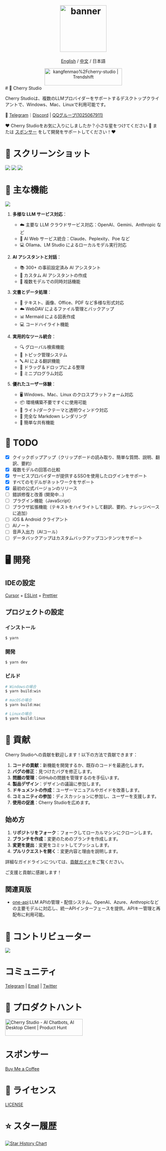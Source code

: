 <h1 align="center">
  <a href="https://github.com/kangfenmao/cherry-studio/releases">
    <img src="https://github.com/kangfenmao/cherry-studio/blob/main/build/icon.png?raw=true" width="150" height="150" alt="banner" />
  </a>
</h1>
<p align="center">
  <a href="https://github.com/kangfenmao/cherry-studio">English</a> / <a href="./README.zh.md">中文</a> / 日本語 <br>
</p>
<div align="center">
 <a href="https://trendshift.io/repositories/11772" target="_blank"><img src="https://trendshift.io/api/badge/repositories/11772" alt="kangfenmao%2Fcherry-studio | Trendshift" style="width: 250px; height: 55px;" width="250" height="55"/></a>
</div>
# 🍒 Cherry Studio

Cherry Studioは、複数のLLMプロバイダーをサポートするデスクトップクライアントで、Windows、Mac、Linuxで利用可能です。

👏 [Telegram](https://t.me/CherryStudioAI)｜[Discord](https://discord.gg/wez8HtpxqQ) | [QQグループ(1025067911)](https://qm.qq.com/q/RIBAO2pPKS)

❤️ Cherry Studioをお気に入りにしましたか？小さな星をつけてください 🌟 または [スポンサー](sponsor.md) をして開発をサポートしてください！❤️

# 🌠 スクリーンショット

![](https://github.com/user-attachments/assets/28585d83-4bf0-4714-b561-8c7bf57cc600)
![](https://github.com/user-attachments/assets/8576863a-f632-4776-bc12-657eeced9da3)
![](https://github.com/user-attachments/assets/790790d7-b462-48dd-bde1-91c1697a4648)

# 🌟 主な機能

![](https://github.com/user-attachments/assets/7b4f2f78-5cbe-4be8-9aec-f98d8405a505)

1. **多様な LLM サービス対応**：

   - ☁️ 主要な LLM クラウドサービス対応：OpenAI、Gemini、Anthropic など
   - 🔗 AI Web サービス統合：Claude、Peplexity、Poe など
   - 💻 Ollama、LM Studio によるローカルモデル実行対応

2. **AI アシスタントと対話**：

   - 📚 300+ の事前設定済み AI アシスタント
   - 🤖 カスタム AI アシスタントの作成
   - 💬 複数モデルでの同時対話機能

3. **文書とデータ処理**：

   - 📄 テキスト、画像、Office、PDF など多様な形式対応
   - ☁️ WebDAV によるファイル管理とバックアップ
   - 📊 Mermaid による図表作成
   - 💻 コードハイライト機能

4. **実用的なツール統合**：

   - 🔍 グローバル検索機能
   - 📝 トピック管理システム
   - 🔤 AI による翻訳機能
   - 🎯 ドラッグ＆ドロップによる整理
   - 🔌 ミニプログラム対応

5. **優れたユーザー体験**：
   - 🖥️ Windows、Mac、Linux のクロスプラットフォーム対応
   - 📦 環境構築不要ですぐに使用可能
   - 🎨 ライト/ダークテーマと透明ウィンドウ対応
   - 📝 完全な Markdown レンダリング
   - 🤲 簡単な共有機能

# 📝 TODO

- [x] クイックポップアップ（クリップボードの読み取り、簡単な質問、説明、翻訳、要約）
- [x] 複数モデルの回答の比較
- [x] サービスプロバイダーが提供するSSOを使用したログインをサポート
- [x] すべてのモデルがネットワークをサポート
- [x] 最初の公式バージョンのリリース
- [ ] 錯誤修復と改善 (開発中...)
- [ ] プラグイン機能（JavaScript）
- [ ] ブラウザ拡張機能（テキストをハイライトして翻訳、要約、ナレッジベースに追加）
- [ ] iOS & Android クライアント
- [ ] AIノート
- [ ] 音声入出力（AIコール）
- [ ] データバックアップはカスタムバックアップコンテンツをサポート

# 🖥️ 開発

## IDEの設定

[Cursor](https://www.cursor.com/) + [ESLint](https://marketplace.visualstudio.com/items?itemName=dbaeumer.vscode-eslint) + [Prettier](https://marketplace.visualstudio.com/items?itemName=esbenp.prettier-vscode)

## プロジェクトの設定

### インストール

```bash
$ yarn
```

### 開発

```bash
$ yarn dev
```

### ビルド

```bash
# Windowsの場合
$ yarn build:win

# macOSの場合
$ yarn build:mac

# Linuxの場合
$ yarn build:linux
```

# 🤝 貢献

Cherry Studioへの貢献を歓迎します！以下の方法で貢献できます：

1. **コードの貢献**：新機能を開発するか、既存のコードを最適化します。
2. **バグの修正**：見つけたバグを修正します。
3. **問題の管理**：GitHubの問題を管理するのを手伝います。
4. **製品デザイン**：デザインの議論に参加します。
5. **ドキュメントの作成**：ユーザーマニュアルやガイドを改善します。
6. **コミュニティの参加**：ディスカッションに参加し、ユーザーを支援します。
7. **使用の促進**：Cherry Studioを広めます。

## 始め方

1. **リポジトリをフォーク**：フォークしてローカルマシンにクローンします。
2. **ブランチを作成**：変更のためのブランチを作成します。
3. **変更を提出**：変更をコミットしてプッシュします。
4. **プルリクエストを開く**：変更内容と理由を説明します。

詳細なガイドラインについては、[貢献ガイド](./CONTRIBUTING.md)をご覧ください。

ご支援と貢献に感謝します！

## 関連頁版

- [one-api](https://github.com/songquanpeng/one-api):LLM APIの管理・配信システム。OpenAI、Azure、Anthropicなどの主要モデルに対応し、統一APIインターフェースを提供。APIキー管理と再配布に利用可能。

# 🚀 コントリビューター

<a href="https://github.com/kangfenmao/cherry-studio/graphs/contributors">
  <img src="https://contrib.rocks/image?repo=kangfenmao/cherry-studio" />
</a>

# コミュニティ

[Telegram](https://t.me/CherryStudioAI) | [Email](mailto:kangfenmao@gmail.com) | [Twitter](https://x.com/kangfenmao)

# 📣 プロダクトハント

<a href="https://www.producthunt.com/posts/cherry-studio?embed=true&utm_source=badge-featured&utm_medium=badge&utm_souce=badge-cherry&#0045;studio" target="_blank"><img src="https://api.producthunt.com/widgets/embed-image/v1/featured.svg?post_id=496640&theme=light" alt="Cherry&#0032;Studio - AI&#0032;Chatbots&#0044;&#0032;AI&#0032;Desktop&#0032;Client | Product Hunt" style="width: 250px; height: 54px;" width="250" height="54" /></a>

# スポンサー

[Buy Me a Coffee](sponsor.md)

# 📃 ライセンス

[LICENSE](../LICENSE)

# ⭐️ スター履歴

[![Star History Chart](https://api.star-history.com/svg?repos=kangfenmao/cherry-studio&type=Timeline)](https://star-history.com/#kangfenmao/cherry-studio&Timeline)
